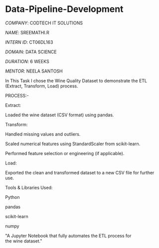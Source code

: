 # Data-Pipeline-Development

*COMPANY*: CODTECH IT SOLUTIONS

*NAME*: SREEMATHI.R

*INTERN ID*: CT06DL163

*DOMAIN*: DATA SCIENCE

*DURATION*: 6 WEEKS

*MENTOR*: NEELA SANTOSH

In This Task I chose the Wine Quality Dataset to demonstrate the ETL (Extract, Transform, Load) process.

PROCESS:-

Extract:

Loaded the wine dataset (CSV format) using pandas.

Transform:

Handled missing values and outliers.

Scaled numerical features using StandardScaler from scikit-learn.

Performed feature selection or engineering (if applicable).


Load: 

Exported the clean and transformed dataset to a new CSV file for further use.


Tools & Libraries Used:

Python

pandas

scikit-learn

numpy

"A Jupyter Notebook that fully automates the ETL process for the wine dataset."


